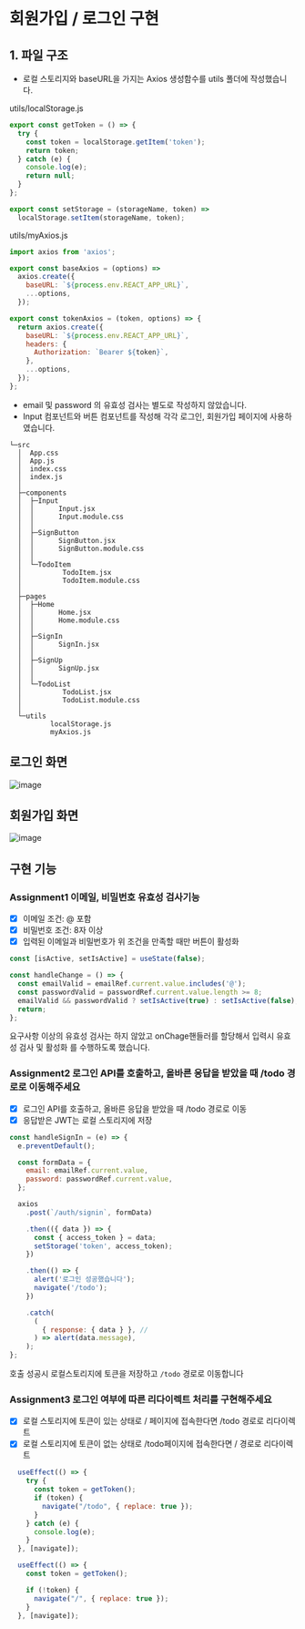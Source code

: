 # 회원가입 / 로그인 구현

## 1. 파일 구조

- 로컬 스토리지와 baseURL을 가지는 Axios 생성함수를 utils 폴더에 작성했습니다.

utils/localStorage.js

```js
export const getToken = () => {
  try {
    const token = localStorage.getItem('token');
    return token;
  } catch (e) {
    console.log(e);
    return null;
  }
};

export const setStorage = (storageName, token) =>
  localStorage.setItem(storageName, token);
```

utils/myAxios.js

```js
import axios from 'axios';

export const baseAxios = (options) =>
  axios.create({
    baseURL: `${process.env.REACT_APP_URL}`,
    ...options,
  });

export const tokenAxios = (token, options) => {
  return axios.create({
    baseURL: `${process.env.REACT_APP_URL}`,
    headers: {
      Authorization: `Bearer ${token}`,
    },
    ...options,
  });
};
```

- email 및 password 의 유효성 검사는 별도로 작성하지 않았습니다.
- Input 컴포넌트와 버튼 컴포넌트를 작성해 각각 로그인, 회원가입 페이지에 사용하였습니다.

```
└─src
  │  App.css
  │  App.js
  │  index.css
  │  index.js
  │
  ├─components
  │  ├─Input
  │  │      Input.jsx
  │  │      Input.module.css
  │  │
  │  ├─SignButton
  │  │      SignButton.jsx
  │  │      SignButton.module.css
  │  │
  │  └─TodoItem
  │          TodoItem.jsx
  │          TodoItem.module.css
  │
  ├─pages
  │  ├─Home
  │  │      Home.jsx
  │  │      Home.module.css
  │  │
  │  ├─SignIn
  │  │      SignIn.jsx
  │  │
  │  ├─SignUp
  │  │      SignUp.jsx
  │  │
  │  └─TodoList
  │          TodoList.jsx
  │          TodoList.module.css
  │
  └─utils
          localStorage.js
          myAxios.js
```

## 로그인 화면

![image](https://user-images.githubusercontent.com/83552466/208837051-0042be9b-014f-40d2-9f3b-cc493d145adb.png)

## 회원가입 화면

![image](https://user-images.githubusercontent.com/83552466/208837157-98622609-8e58-418a-9ac7-6f3a9abe4c06.png)

## 구현 기능

### Assignment1 이메일, 비밀번호 유효성 검사기능

  - [x] 이메일 조건: @ 포함
  - [x] 비밀번호 조건: 8자 이상
  - [x] 입력된 이메일과 비밀번호가 위 조건을 만족할 때만 버튼이 활성화

```js
const [isActive, setIsActive] = useState(false);

const handleChange = () => {
  const emailValid = emailRef.current.value.includes('@');
  const passwordValid = passwordRef.current.value.length >= 8;
  emailValid && passwordValid ? setIsActive(true) : setIsActive(false);
  return;
};
```

요구사항 이상의 유효성 검사는 하지 않았고
onChage핸들러를 할당해서 입력시 유효성 검사 및 활성화 를 수행하도록 했습니다.

### Assignment2 로그인 API를 호출하고, 올바른 응답을 받았을 때 /todo 경로로 이동해주세요

  - [x] 로그인 API를 호출하고, 올바른 응답을 받았을 때 /todo 경로로 이동
  - [x] 응답받은 JWT는 로컬 스토리지에 저장

```js
const handleSignIn = (e) => {
  e.preventDefault();

  const formData = {
    email: emailRef.current.value,
    password: passwordRef.current.value,
  };

  axios
    .post(`/auth/signin`, formData)

    .then(({ data }) => {
      const { access_token } = data;
      setStorage('token', access_token);
    })

    .then(() => {
      alert('로그인 성공했습니다');
      navigate('/todo');
    })

    .catch(
      (
        { response: { data } }, //
      ) => alert(data.message),
    );
};
```

호출 성공시 로컬스토리지에 토큰을 저장하고 `/todo` 경로로 이동합니다

### Assignment3 로그인 여부에 따른 리다이렉트 처리를 구현해주세요

  - [x] 로컬 스토리지에 토큰이 있는 상태로 / 페이지에 접속한다면 /todo 경로로 리다이렉트
  - [x] 로컬 스토리지에 토큰이 없는 상태로 /todo페이지에 접속한다면 / 경로로 리다이렉트 
  
```js
  useEffect(() => {
    try {
      const token = getToken();
      if (token) {
        navigate("/todo", { replace: true });
      }
    } catch (e) {
      console.log(e);
    }
  }, [navigate]);
```
```js
  useEffect(() => {
    const token = getToken();

    if (!token) {
      navigate("/", { replace: true });
    }
  }, [navigate]);
```

